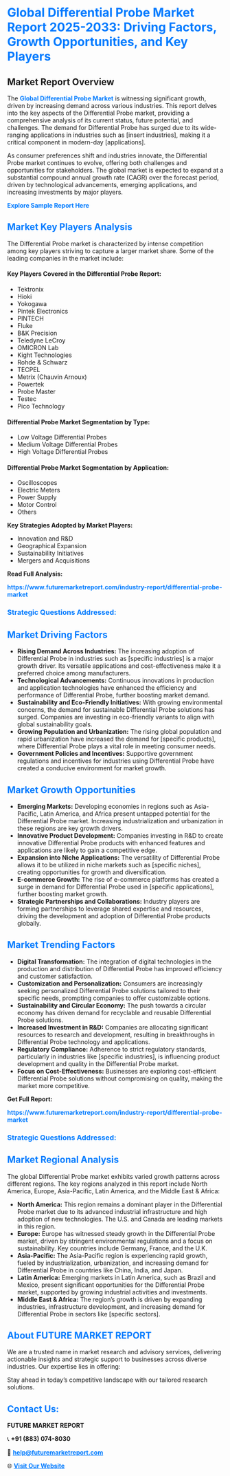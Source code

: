 <h1 style="color: #007BFF;">Global Differential Probe Market Report 2025-2033: Driving Factors, Growth Opportunities, and Key Players</h1>

<section id="overview">
<h2>Market Report Overview</h2>
<p>The <a href="https://www.futuremarketreport.com/industry-report/differential-probe-market" style="color: #007BFF; text-decoration: none;"><strong>Global Differential Probe Market</strong></a> is witnessing significant growth, driven by increasing demand across various industries. This report delves into the key aspects of the Differential Probe market, providing a comprehensive analysis of its current status, future potential, and challenges. The demand for Differential Probe has surged due to its wide-ranging applications in industries such as [insert industries], making it a critical component in modern-day [applications].</p>
<p>As consumer preferences shift and industries innovate, the Differential Probe market continues to evolve, offering both challenges and opportunities for stakeholders. The global market is expected to expand at a substantial compound annual growth rate (CAGR) over the forecast period, driven by technological advancements, emerging applications, and increasing investments by major players.</p>
</section>

<section id="overview">
<p><a href="https://www.futuremarketreport.com/request-sample/reportId=90214" style="color: #007BFF; text-decoration: none;"><strong>Explore Sample Report Here</strong></a></p>
</section>

<section id="key-players">
<h2 style="color: #007BFF;">Market Key Players Analysis</h2>
<p>The Differential Probe market is characterized by intense competition among key players striving to capture a larger market share. Some of the leading companies in the market include:</p>
<h4>Key Players Covered in the Differential Probe Report:</h4>
<ul><li>Tektronix</li><li>Hioki</li><li>Yokogawa</li><li>Pintek Electronics</li><li>PINTECH</li><li>Fluke</li><li>B&amp;K Precision</li><li>Teledyne LeCroy</li><li>OMICRON Lab</li><li>Kight Technologies</li><li>Rohde &amp; Schwarz</li><li>TECPEL</li><li>Metrix (Chauvin Arnoux)</li><li>Powertek</li><li>Probe Master</li><li>Testec</li><li>Pico Technology</li></ul>
<h4>Differential Probe Market Segmentation by Type:</h4>
<ul><li>Low Voltage Differential Probes</li><li>Medium Voltage Differential Probes</li><li>High Voltage Differential Probes</li></ul>

<h4>Differential Probe Market Segmentation by Application:</h4>
<ul><li>Oscilloscopes</li><li>Electric Meters</li><li>Power Supply</li><li>Motor Control</li><li>Others</li></ul>
<p><strong>Key Strategies Adopted by Market Players:</strong></p>
<ul>
<li>Innovation and R&D</li>
<li>Geographical Expansion</li>
<li>Sustainability Initiatives</li>
<li>Mergers and Acquisitions</li>
</ul>
</section>

<section>
<p><strong>Read Full Analysis: </strong></p><a href="https://www.futuremarketreport.com/industry-report/differential-probe-market" style="color: #007BFF; text-decoration: none;"><strong>https://www.futuremarketreport.com/industry-report/differential-probe-market</strong></a>
<h3 style="color: #007BFF;">Strategic Questions Addressed:</h3>
</section>

<section id="driving-factors">
<h2 style="color: #007BFF;">Market Driving Factors</h2>
<ul>
<li><strong>Rising Demand Across Industries:</strong> The increasing adoption of Differential Probe in industries such as [specific industries] is a major growth driver. Its versatile applications and cost-effectiveness make it a preferred choice among manufacturers.</li>
<li><strong>Technological Advancements:</strong> Continuous innovations in production and application technologies have enhanced the efficiency and performance of Differential Probe, further boosting market demand.</li>
<li><strong>Sustainability and Eco-Friendly Initiatives:</strong> With growing environmental concerns, the demand for sustainable Differential Probe solutions has surged. Companies are investing in eco-friendly variants to align with global sustainability goals.</li>
<li><strong>Growing Population and Urbanization:</strong> The rising global population and rapid urbanization have increased the demand for [specific products], where Differential Probe plays a vital role in meeting consumer needs.</li>
<li><strong>Government Policies and Incentives:</strong> Supportive government regulations and incentives for industries using Differential Probe have created a conducive environment for market growth.</li>
</ul>
</section>

<section id="growth-opportunities">
<h2 style="color: #007BFF;">Market Growth Opportunities</h2>
<ul>
<li><strong>Emerging Markets:</strong> Developing economies in regions such as Asia-Pacific, Latin America, and Africa present untapped potential for the Differential Probe market. Increasing industrialization and urbanization in these regions are key growth drivers.</li>
<li><strong>Innovative Product Development:</strong> Companies investing in R&D to create innovative Differential Probe products with enhanced features and applications are likely to gain a competitive edge.</li>
<li><strong>Expansion into Niche Applications:</strong> The versatility of Differential Probe allows it to be utilized in niche markets such as [specific niches], creating opportunities for growth and diversification.</li>
<li><strong>E-commerce Growth:</strong> The rise of e-commerce platforms has created a surge in demand for Differential Probe used in [specific applications], further boosting market growth.</li>
<li><strong>Strategic Partnerships and Collaborations:</strong> Industry players are forming partnerships to leverage shared expertise and resources, driving the development and adoption of Differential Probe products globally.</li>
</ul>
</section>

<section id="trending-factors">
<h2 style="color: #007BFF;">Market Trending Factors</h2>
<ul>
<li><strong>Digital Transformation:</strong> The integration of digital technologies in the production and distribution of Differential Probe has improved efficiency and customer satisfaction.</li>
<li><strong>Customization and Personalization:</strong> Consumers are increasingly seeking personalized Differential Probe solutions tailored to their specific needs, prompting companies to offer customizable options.</li>
<li><strong>Sustainability and Circular Economy:</strong> The push towards a circular economy has driven demand for recyclable and reusable Differential Probe solutions.</li>
<li><strong>Increased Investment in R&D:</strong> Companies are allocating significant resources to research and development, resulting in breakthroughs in Differential Probe technology and applications.</li>
<li><strong>Regulatory Compliance:</strong> Adherence to strict regulatory standards, particularly in industries like [specific industries], is influencing product development and quality in the Differential Probe market.</li>
<li><strong>Focus on Cost-Effectiveness:</strong> Businesses are exploring cost-efficient Differential Probe solutions without compromising on quality, making the market more competitive.</li>
</ul>
</section>

<section>
<p><strong>Get Full Report: </strong></p><a href="https://www.futuremarketreport.com/industry-report/differential-probe-market" style="color: #007BFF; text-decoration: none;"><strong>https://www.futuremarketreport.com/industry-report/differential-probe-market</strong></a>
<h3 style="color: #007BFF;">Strategic Questions Addressed:</h3>
</section>


<section id="regional-analysis">
<h2 style="color: #007BFF;">Market Regional Analysis</h2>
<p>The global Differential Probe market exhibits varied growth patterns across different regions. The key regions analyzed in this report include North America, Europe, Asia-Pacific, Latin America, and the Middle East & Africa:</p>
<ul>
<li><strong>North America:</strong> This region remains a dominant player in the Differential Probe market due to its advanced industrial infrastructure and high adoption of new technologies. The U.S. and Canada are leading markets in this region.</li>
<li><strong>Europe:</strong> Europe has witnessed steady growth in the Differential Probe market, driven by stringent environmental regulations and a focus on sustainability. Key countries include Germany, France, and the U.K.</li>
<li><strong>Asia-Pacific:</strong> The Asia-Pacific region is experiencing rapid growth, fueled by industrialization, urbanization, and increasing demand for Differential Probe in countries like China, India, and Japan.</li>
<li><strong>Latin America:</strong> Emerging markets in Latin America, such as Brazil and Mexico, present significant opportunities for the Differential Probe market, supported by growing industrial activities and investments.</li>
<li><strong>Middle East & Africa:</strong> The region’s growth is driven by expanding industries, infrastructure development, and increasing demand for Differential Probe in sectors like [specific sectors].</li>
</ul>
</section>

<footer>
<h2 style="color: #007BFF;">About FUTURE MARKET REPORT</h2>
<p>We are a trusted name in market research and advisory services, delivering actionable insights and strategic support to businesses across diverse industries. Our expertise lies in offering:</p>

<p>Stay ahead in today’s competitive landscape with our tailored research solutions.</p>

<h2 style="color: #007BFF;">Contact Us:</h2>
<p><strong>FUTURE MARKET REPORT</strong></p>
<p>📞 <strong>+91 (883) 074-8030</strong></p>
<p>📧 <strong><a href="mailto:help@futuremarketreport.com" style="color: #007BFF;">help@futuremarketreport.com</a></strong></p>
<p>🌐 <strong><a href="https://www.futuremarketreport.com/" style="color: #007BFF;">Visit Our Website</a></strong></p>
</footer>